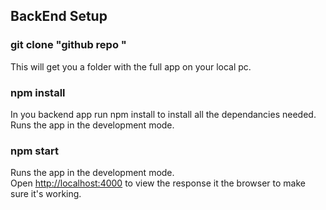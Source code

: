 ## BackEnd Setup


### git clone "github repo "

This will get you a folder with the full app on your local pc.

### npm install 

In you backend app run npm install to install all the dependancies needed.\
Runs the app in the development mode.

### npm start

Runs the app in the development mode.\
Open [http://localhost:4000](http://localhost:4000) to view the response it the browser to make sure it's working.
